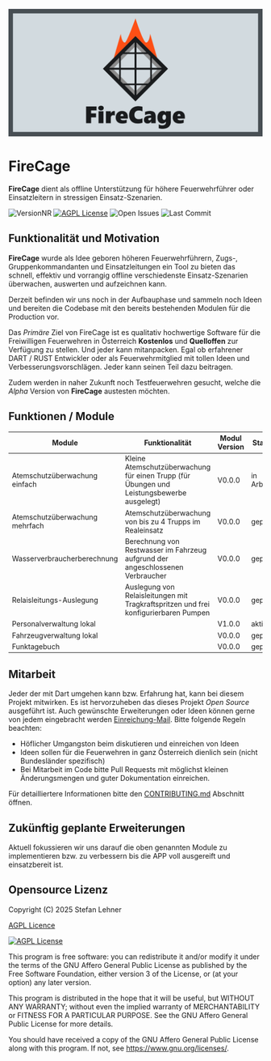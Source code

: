 ![FireCage](https://github.com/resistory82/FireCage_App/blob/main/resources/FirecageBanner1280x640.png)

# FireCage

**FireCage** dient als offline Unterstützung für höhere Feuerwehrführer oder Einsatzleitern in stressigen Einsatz-Szenarien.

![VersionNR](https://img.shields.io/badge/Version-v0.0.1-red.svg?style=for-the-badge)
[![AGPL License](https://img.shields.io/badge/License-AGPL%20v3-green.svg?style=for-the-badge)](http://opensource.org/licenses/AGPL-3.0)
![Open Issues](https://img.shields.io/github/issues/resistory82/FireCage_App?style=for-the-badge)
![Last Commit](https://img.shields.io/github/last-commit/resistory82/FireCage_App/main.svg?style=for-the-badge)

## Funktionalität und Motivation

**FireCage** wurde als Idee geboren höheren Feuerwehrführern, Zugs-, Gruppenkommandanten und Einsatzleitungen ein Tool zu bieten das schnell, effektiv und vorrangig offline verschiedenste Einsatz-Szenarien überwachen, auswerten und aufzeichnen kann.

Derzeit befinden wir uns noch in der Aufbauphase und sammeln noch Ideen und bereiten die Codebase mit den bereits bestehenden Modulen für die Production vor.

Das *Primäre* Ziel von FireCage ist es qualitativ hochwertige Software für die Freiwilligen Feuerwehren in Österreich **Kostenlos** und **Quelloffen** zur Verfügung zu stellen.
Und jeder kann mitanpacken. Egal ob erfahrener DART / RUST Entwickler oder als Feuerwehrmitglied mit tollen Ideen und Verbesserungsvorschlägen. Jeder kann seinen Teil dazu beitragen.

Zudem werden in naher Zukunft noch Testfeuerwehren gesucht, welche die *Alpha* Version von **FireCage** austesten möchten.

## Funktionen / Module

|           Module              | Funktionalität |  Modul Version  |      Status       |
|-------------------------------|----------------|-----------------|-------------------|
| Atemschutzüberwachung einfach | Kleine Atemschutzüberwachung für einen Trupp (für Übungen und Leistungsbewerbe ausgelegt)         |V0.0.0|     in Arbeit   |
| Atemschutzüberwachung mehrfach |Atemschutzüberwachung von bis zu 4 Trupps im Realeinsatz                                          |V0.0.0|     geplant     |
| Wasserverbraucherberechnung|Berechnung von Restwasser im Fahrzeug aufgrund der angeschlossenen Verbraucher                        |V0.0.0|     geplant     |
| Relaisleitungs-Auslegung|Auslegung von Relaisleitungen mit Tragkraftspritzen und frei konfigurierbaren Pumpen                     |V0.0.0|     geplant     |
| Personalverwaltung lokal|                                                                                                         |V1.0.0|     aktiv       |
| Fahrzeugverwaltung lokal|                                                                                                         |V0.0.0|     geplant     |
| Funktagebuch            |                                                                                                         |V0.0.0|     geplant     |

## Mitarbeit

Jeder der mit Dart umgehen kann bzw. Erfahrung hat, kann bei diesem Projekt mitwirken. Es ist hervorzuheben das dieses Projekt *Open Source* ausgeführt ist.
Auch gewünschte Erweiterungen oder Ideen können gerne von jedem eingebracht werden [Einreichung-Mail](mailto:admin@FFSchreibersdorf.onmicrosoft.com).
Bitte folgende Regeln beachten:

- Höflicher Umgangston beim diskutieren und einreichen von Ideen
- Ideen sollen für die Feuerwehren in ganz Österreich dienlich sein (nicht Bundesländer spezifisch)
- Bei Mitarbeit im Code bitte Pull Requests mit möglichst kleinen Änderungsmengen und guter Dokumentation einreichen.

Für detailliertere Informationen bitte den [CONTRIBUTING.md](https://github.com/resistory82/FireCage_App?tab=contributing-ov-file) Abschnitt öffnen.

## Zukünftig geplante Erweiterungen

Aktuell fokussieren wir uns darauf die oben genannten Module zu implementieren bzw. zu verbessern bis die APP voll ausgereift und einsatzbereit ist.

## Opensource Lizenz

Copyright (C) 2025  Stefan Lehner

[AGPL Licence](https://github.com/resistory82/FireCage_App/blob/main/LICENCE.md)

[![AGPL License](https://img.shields.io/badge/License-AGPL%20v3-green.svg?style=for-the-badge)](http://opensource.org/licenses/AGPL-3.0)

This program is free software: you can redistribute it and/or modify
it under the terms of the GNU Affero General Public License as
published by the Free Software Foundation, either version 3 of the
License, or (at your option) any later version.

This program is distributed in the hope that it will be useful,
but WITHOUT ANY WARRANTY; without even the implied warranty of
MERCHANTABILITY or FITNESS FOR A PARTICULAR PURPOSE.  See the
GNU Affero General Public License for more details.

You should have received a copy of the GNU Affero General Public License
along with this program.  If not, see <https://www.gnu.org/licenses/>.
